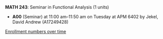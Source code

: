 **MATH 243**: Seminar in Functional Analysis (1 units)

- **A00** (Seminar) at 11:00 am–11:50 am on Tuesday at APM 6402 by Jekel, David Andrew (A17249428)

[Enrollment numbers over time](./MATH243.tsv)
